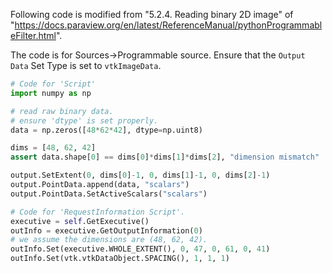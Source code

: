 Following code is modified from "5.2.4. Reading binary 2D image" of "https://docs.paraview.org/en/latest/ReferenceManual/pythonProgrammableFilter.html".

The code is for Sources->Programmable source.
Ensure that the `Output Data` Set Type is set to `vtkImageData`.

```python
# Code for 'Script'
import numpy as np

# read raw binary data.
# ensure 'dtype' is set properly.
data = np.zeros([48*62*42], dtype=np.uint8)

dims = [48, 62, 42]
assert data.shape[0] == dims[0]*dims[1]*dims[2], "dimension mismatch"

output.SetExtent(0, dims[0]-1, 0, dims[1]-1, 0, dims[2]-1)
output.PointData.append(data, "scalars")
output.PointData.SetActiveScalars("scalars")
```


```python
# Code for 'RequestInformation Script'.
executive = self.GetExecutive()
outInfo = executive.GetOutputInformation(0)
# we assume the dimensions are (48, 62, 42).
outInfo.Set(executive.WHOLE_EXTENT(), 0, 47, 0, 61, 0, 41)
outInfo.Set(vtk.vtkDataObject.SPACING(), 1, 1, 1)
```
